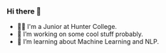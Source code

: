 ### Hi there 👋
-  :man_student:  I'm a Junior at Hunter College. 
- 🔭 I’m working on some cool stuff probably.
- 🌱 I’m learning about Machine Learning and NLP.
